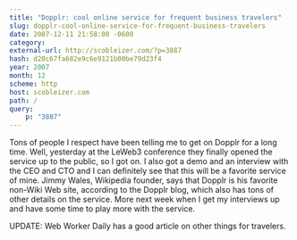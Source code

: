 ```yaml
---
title: "Dopplr: cool online service for frequent business travelers"
slug: dopplr-cool-online-service-for-frequent-business-travelers
date: 2007-12-11 21:58:00 -0600
category: 
external-url: http://scobleizer.com/?p=3887
hash: d20c67fa682e9c6e9121b00be79d23f4
year: 2007
month: 12
scheme: http
host: scobleizer.com
path: /
query:
    p: "3887"
---
```


Tons of people I respect have been telling me to get on Dopplr for a long time. Well, yesterday at the LeWeb3 conference they finally opened the service up to the public, so I got on. I also got a demo and an interview with the CEO and CTO and I can definitely see that this will be a favorite service of mine. Jimmy Wales, Wikipedia founder, says that Dopplr is his favorite non-Wiki Web site, according to the Dopplr blog, which also has tons of other details on the service. More next week when I get my interviews up and have some time to play more with the service.

UPDATE: Web Worker Daily has a good article on other things for travelers.
